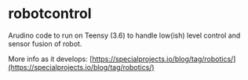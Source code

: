 # robotcontrol
Arudino code to run on Teensy (3.6) to handle low(ish) level control and sensor fusion of robot.

More info as it develops: [https://specialprojects.io/blog/tag/robotics/](https://specialprojects.io/blog/tag/robotics/)
